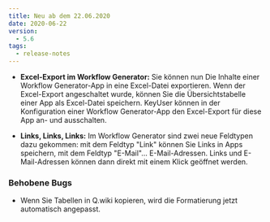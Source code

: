 ```yaml
---
title: Neu ab dem 22.06.2020
date: 2020-06-22
version:
  - 5.6
tags:
  - release-notes
---
```


- **Excel-Export im Workflow Generator:** Sie können nun Die Inhalte einer Workflow Generator-App in eine Excel-Datei exportieren. Wenn der Excel-Export angeschaltet wurde, können Sie die Übersichtstabelle einer App als Excel-Datei speichern. KeyUser können in der Konfiguration einer Workflow Generator-App den Excel-Export für diese App an- und ausschalten.

- **Links, Links, Links:** Im Workflow Generator sind zwei neue Feldtypen dazu gekommen: mit dem Feldtyp "Link" können Sie Links in Apps speichern, mit dem Feldtyp "E-Mail"... E-Mail-Adressen. Links und E-Mail-Adressen können dann direkt mit einem Klick geöffnet werden.

### Behobene Bugs

- Wenn Sie Tabellen in Q.wiki kopieren, wird die Formatierung jetzt automatisch angepasst.
